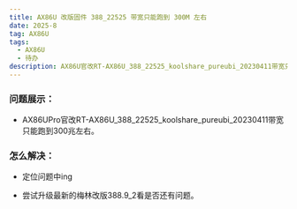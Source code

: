 ```yaml
---
title: AX86U 改版固件 388_22525 带宽只能跑到 300M 左右
date: 2025-8
tag: AX86U
tags: 
  - AX86U
  - 待办
description: AX86U官改RT-AX86U_388_22525_koolshare_pureubi_20230411带宽只能跑到300兆左右。
---
```



### 问题展示：

- AX86UPro官改RT-AX86U_388_22525_koolshare_pureubi_20230411带宽只能跑到300兆左右。

### 怎么解决：

- 定位问题中ing

- 尝试升级最新的梅林改版388.9_2看是否还有问题。

